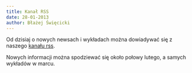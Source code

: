 ```yaml
---
title: Kanał RSS
date: 28-01-2013 
author: Błażej Święcicki
---
```

Od dzisiaj o nowych newsach i wykładach można dowiadywać się z naszego [kanału rss](/atom).

Nowych informacji można spodziewać się około połowy lutego, a samych wykładów w marcu.
